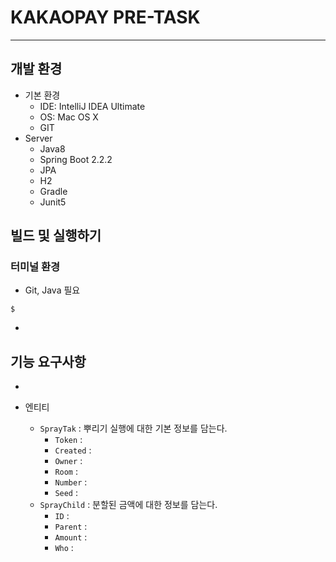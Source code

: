 # KAKAOPAY PRE-TASK
---

## 개발 환경
- 기본 환경
    - IDE: IntelliJ IDEA Ultimate
    - OS: Mac OS X
    - GIT
- Server
    - Java8
    - Spring Boot 2.2.2
    - JPA
    - H2
    - Gradle
    - Junit5


## 빌드 및 실행하기
### 터미널 환경
- Git, Java 필요

```
$ 
```

- 

## 기능 요구사항
- 















- 엔티티
  - `SprayTak` : 뿌리기 실행에 대한 기본 정보를 담는다.
    - `Token` : 
    - `Created` :
    - `Owner` :
    - `Room` :
    - `Number` :
    - `Seed` :
  - `SprayChild` : 분할된 금액에 대한 정보를 담는다.
    - `ID` : 
    - `Parent` :
    - `Amount` : 
    - `Who` :